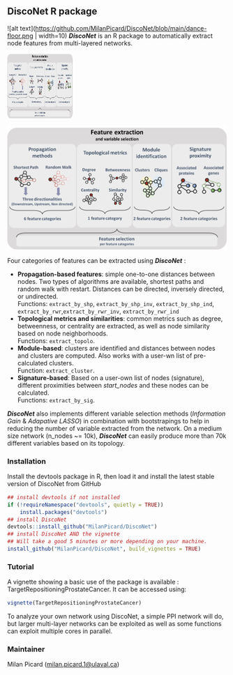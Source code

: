 ## DiscoNet R package
![alt text](https://github.com/MilanPicard/DiscoNet/blob/main/dance-floor.png | width=10)
***DiscoNet*** is an R package to automatically extract node features from multi-layered networks.

<img src="https://github.com/MilanPicard/DiscoNet/blob/main/Image1.png?raw=true" width="150" height="150">

![alt text](https://github.com/MilanPicard/DiscoNet/blob/main/Image1.png?raw=true)

Four categories of features can be extracted using  ***DiscoNet*** :  

 * **Propagation-based features**: simple one-to-one distances between nodes. Two types of algorithms are available, shortest paths and random walk with restart. Distances can be directed, inversely directed, or undirected.  
   Functions: `extract_by_shp`, `extract_by_shp_inv`, `extract_by_shp_ind`, `extract_by_rwr`,`extract_by_rwr_inv`, `extract_by_rwr_ind`  
 * **Topological metrics and similarities**: common metrics such as degree, betweenness, or centrality are extracted, as well as node similarity based on node neighborhoods.  
   Functions: `extract_topolo`.  
 * **Module-based**: clusters are identified and distances between nodes and clusters are computed. Also works with a user-wn list of pre-calculated clusters.  
   Function: `extract_cluster`.  
 * **Signature-based**: Based on a user-own list of nodes (signature), different proximities between *start_nodes* and these nodes can be calculated.  
   Functions: `extract_by_sig`.  

***DiscoNet*** also implements different variable selection methods (*Information Gain* & *Adapative LASSO*) in combination with bootstrapings to help in reducing the number of variable extracted from the network. On a medium size network (n_nodes ~= 10k), ***DiscoNet*** can easily produce more than 70k different variables based on its topology.


### Installation
Install the devtools package in R, then load it and install the latest stable version of DiscoNet from GitHub
```r
## install devtools if not installed
if (!requireNamespace("devtools", quietly = TRUE))
    install.packages("devtools")
## install DiscoNet
devtools::install_github("MilanPicard/DiscoNet")
## install DiscoNet AND the vignette
## Will take a good 5 minutes or more depending on your machine.
install_github("MilanPicard/DiscoNet", build_vignettes = TRUE)
```

### Tutorial
A vignette showing a basic use of the package is available : TargetRepositioningProstateCancer.
It can be accessed using:  
```r
vignette(TargetRepositioningProstateCancer)
```

To analyze your own network using DiscoNet, a simple PPI network will do, but larger multi-layer networks can be exploited as well as some functions can exploit multiple cores in parallel. 


### Maintainer
Milan Picard (milan.picard.1@ulaval.ca)
